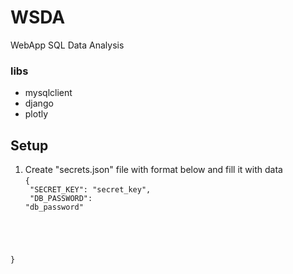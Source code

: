 # WSDA
WebApp SQL Data Analysis

### libs
- mysqlclient
- django
- plotly

## Setup
1. Create "secrets.json" file with format below and fill it with data
<br><code>{<br>
    "SECRET_KEY": "secret_key",<br>
    "DB_PASSWORD":  "db_password"
<br>
}</code>